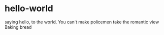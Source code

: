 # hello-world
saying hello, to the world.
You can't make policemen take the romantic view
Baking bread
